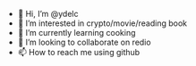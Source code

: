 - 👋 Hi, I’m @ydelc
- 👀 I’m interested in crypto/movie/reading book
- 🌱 I’m currently learning cooking
- 💞️ I’m looking to collaborate on redio
- 📫 How to reach me using github

<!---
ydelc/ydelc is a ✨ special ✨ repository because its `README.md` (this file) appears on your GitHub profile.
You can click the Preview link to take a look at your changes.
--->
